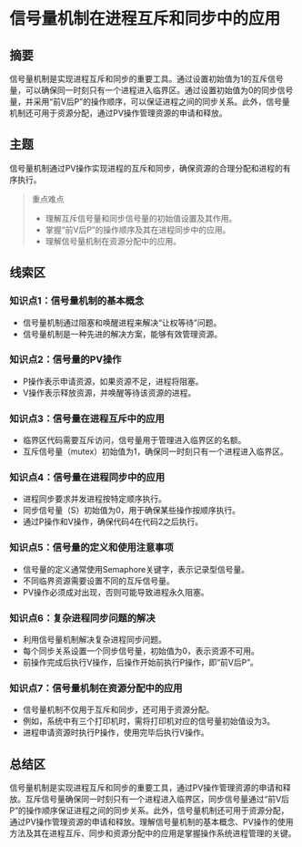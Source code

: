 # 信号量机制在进程互斥和同步中的应用

## 摘要

信号量机制是实现进程互斥和同步的重要工具。通过设置初始值为1的互斥信号量，可以确保同一时刻只有一个进程进入临界区。通过设置初始值为0的同步信号量，并采用“前V后P”的操作顺序，可以保证进程之间的同步关系。此外，信号量机制还可用于资源分配，通过PV操作管理资源的申请和释放。

## 主题

信号量机制通过PV操作实现进程的互斥和同步，确保资源的合理分配和进程的有序执行。

> 重点难点
>
> - 理解互斥信号量和同步信号量的初始值设置及其作用。
> - 掌握“前V后P”的操作顺序及其在进程同步中的应用。
> - 理解信号量机制在资源分配中的应用。

## 线索区

### 知识点1：信号量机制的基本概念
- 信号量机制通过阻塞和唤醒进程来解决“让权等待”问题。
- 信号量机制是一种先进的解决方案，能够有效管理资源。

### 知识点2：信号量的PV操作
- P操作表示申请资源，如果资源不足，进程将阻塞。
- V操作表示释放资源，并唤醒等待该资源的进程。

### 知识点3：信号量在进程互斥中的应用
- 临界区代码需要互斥访问，信号量用于管理进入临界区的名额。
- 互斥信号量（mutex）初始值为1，确保同一时刻只有一个进程进入临界区。

### 知识点4：信号量在进程同步中的应用
- 进程同步要求并发进程按特定顺序执行。
- 同步信号量（S）初始值为0，用于确保某些操作按顺序执行。
- 通过P操作和V操作，确保代码4在代码2之后执行。

### 知识点5：信号量的定义和使用注意事项
- 信号量的定义通常使用Semaphore关键字，表示记录型信号量。
- 不同临界资源需要设置不同的互斥信号量。
- PV操作必须成对出现，否则可能导致进程永久阻塞。

### 知识点6：复杂进程同步问题的解决
- 利用信号量机制解决复杂进程同步问题。
- 每个同步关系设置一个同步信号量，初始值为0，表示资源不可用。
- 前操作完成后执行V操作，后操作开始前执行P操作，即“前V后P”。

### 知识点7：信号量机制在资源分配中的应用
- 信号量机制不仅用于互斥和同步，还可用于资源分配。
- 例如，系统中有三个打印机时，需将打印机对应的信号量初始值设为3。
- 进程申请资源时执行P操作，使用完毕后执行V操作。

## 总结区

信号量机制是实现进程互斥和同步的重要工具，通过PV操作管理资源的申请和释放。互斥信号量确保同一时刻只有一个进程进入临界区，同步信号量通过“前V后P”的操作顺序保证进程之间的同步关系。此外，信号量机制还可用于资源分配，通过PV操作管理资源的申请和释放。理解信号量机制的基本概念、PV操作的使用方法及其在进程互斥、同步和资源分配中的应用是掌握操作系统进程管理的关键。